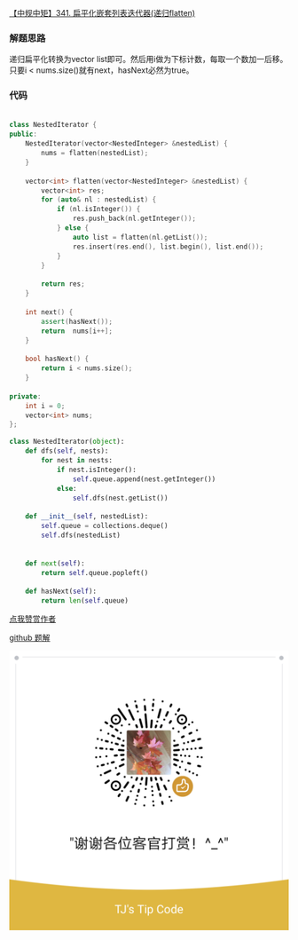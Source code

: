 [【中规中矩】341. 扁平化嵌套列表迭代器(递归flatten)](https://leetcode-cn.com/problems/flatten-nested-list-iterator/solution/zhong-gui-zhong-ju-di-gui-flatten-by-jyj-ig6j/)

### 解题思路
递归扁平化转换为vector list即可。然后用i做为下标计数，每取一个数加一后移。只要i < nums.size()就有next，hasNext必然为true。

### 代码

```cpp []

class NestedIterator {
public:
    NestedIterator(vector<NestedInteger> &nestedList) {
        nums = flatten(nestedList);
    }

    vector<int> flatten(vector<NestedInteger> &nestedList) {
        vector<int> res;
        for (auto& nl : nestedList) {
            if (nl.isInteger()) {
                res.push_back(nl.getInteger());
            } else {
                auto list = flatten(nl.getList());
                res.insert(res.end(), list.begin(), list.end());
            }
        }

        return res;
    }
    
    int next() {
        assert(hasNext());
        return  nums[i++];
    }
    
    bool hasNext() {
        return i < nums.size();
    }

private:
    int i = 0;
    vector<int> nums;
};
```

```python []
class NestedIterator(object):
    def dfs(self, nests):
        for nest in nests:
            if nest.isInteger():
                self.queue.append(nest.getInteger())
            else:
                self.dfs(nest.getList())

    def __init__(self, nestedList):
        self.queue = collections.deque()
        self.dfs(nestedList)
        

    def next(self):
        return self.queue.popleft()
        
    def hasNext(self):
        return len(self.queue)     
```


[点我赞赏作者](https://github.com/jyj407/leetcode/blob/master/wechat%20reward%20QRCode.png)

[github 题解](https://github.com/jyj407/leetcode/blob/master/341.md)

![Image](https://github.com/jyj407/leetcode/blob/master/wechat%20reward%20QRCode.png)
